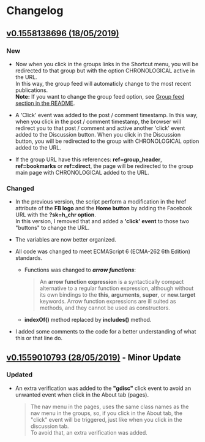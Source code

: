 Changelog
======

## [v0.1558138696 (18/05/2019)](https://greasyfork.org/en/scripts/382099-facebook-auto-most-recent-stories) ##

### New ###
* Now when you click in the groups links in the Shortcut menu, you will be redirected to that group but with the option CHRONOLOGICAL active in the URL.  
  In this way, the group feed will automaticly change to the most recent publications.  
  **Note:** If you want to change the group feed option, see [Group feed section in the README](https://github.com/Mettafox/Facebook-Userscript/blob/master/README.md#group-feed).

* A 'Click' event was added to the post / comment timestamp. In this way, when you click in the post / comment timestamp, the browser will redirect you to that post / comment and active another 'click' event added to the Discussion button.
  When you click in the Discussion button, you will be redirected to the group with CHRONOLOGICAL option added to the URL.

* If the group URL have this references: **ref=group_header**, **ref=bookmarks** or **ref=direct**, the page will be redirected to the group main page with CHRONOLOGICAL added to the URL.

### Changed ###
* In the previous version, the script perform a modification in the href attribute of the **FB logo** and the **Home button** by adding the Facebook URL with the **?sk=h_chr option**.  
  In this version, I removed that and added a **'click' event** to those two "buttons" to change the URL.  

* The variables are now better organized.

* All code was changed to meet ECMAScript 6 (ECMA-262 6th Edition) standards.  
  * Functions was changed to ***arrow functions***:  
    > An **arrow function expression** is a syntactically compact alternative to a regular function expression, although without its own bindings to the **this**, **arguments**, **super**, or **new.target** keywords. Arrow function expressions are ill suited as methods, and they cannot be used as constructors.  
  * **indexOf()** method replaced by **includes()** method.
* I added some comments to the code for a better understanding of what this or that line do.

## [v0.1559010793 (28/05/2019)](https://greasyfork.org/en/scripts/382099-facebook-auto-most-recent-stories) - Minor Update ##

### Updated ###
* An extra verification was added to the **"gdisc"** click event to avoid an unwanted event when click in the About tab (pages).   
   > The nav menu in the pages, uses the same class names as the nav menu in the groups, so, if you click in the About tab, the "click" event will be triggered, just like when you click in the discussion tab.  
To avoid that, an extra verification was added.
